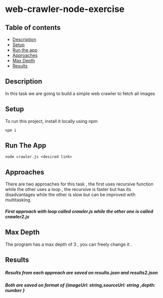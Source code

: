 # web-crawler-node-exercise

## Table of contents
* [Description](#Description)
* [Setup](#Setup)
* [Run the app](#Run-The-App)
* [Approaches](#Approaches)
* [Max Depth](#Max-Depth)
* [Results](#Results)

## Description
In this task we are going to build a simple web crawler to fetch all images

## Setup
To run this project, install it locally using npm
```
npm i
```
## Run The App
```
node crawler.js <desired link>
```
## Approaches
There are two approaches for this task , the first uses recursive function while the other uses a loop , the recursive is faster but has its disadvantages
while the other is slow but can be improved with multitasking.
##### First approach with loop called crawler.js while the other one is called crawler2.js

## Max Depth
The program has a max depth of 3 , you can freely change it .

## Results
##### Results from each appreach are saved on results.json and results2.json
##### Both are saved on format of {imageUrl: string,sourceUrl: string ,depth: number }



